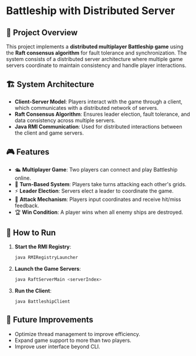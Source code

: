 # Battleship with Distributed Server

## 📌 Project Overview

This project implements a **distributed multiplayer Battleship game** using the **Raft consensus algorithm** for fault tolerance and synchronization. The system consists of a distributed server architecture where multiple game servers coordinate to maintain consistency and handle player interactions.

## 🏗️ System Architecture

- **Client-Server Model**: Players interact with the game through a client, which communicates with a distributed network of servers.
- **Raft Consensus Algorithm**: Ensures leader election, fault tolerance, and data consistency across multiple servers.
- **Java RMI Communication**: Used for distributed interactions between the client and game servers.

## 🎮 Features

- 🛳️ **Multiplayer Game**: Two players can connect and play Battleship online.
- 🔄 **Turn-Based System**: Players take turns attacking each other's grids.
- ⚡ **Leader Election**: Servers elect a leader to coordinate the game.
- 🎯 **Attack Mechanism**: Players input coordinates and receive hit/miss feedback.
- 🏆 **Win Condition**: A player wins when all enemy ships are destroyed.

## 🚀 How to Run

1. **Start the RMI Registry**:
   ```sh
   java RMIRegistryLauncher
   ```
2. **Launch the Game Servers**:
   ```sh
   java RaftServerMain <serverIndex>
   ```
3. **Run the Client**:
   ```sh
   java BattleshipClient
   ```

## 🔧 Future Improvements

- Optimize thread management to improve efficiency.
- Expand game support to more than two players.
- Improve user interface beyond CLI.
